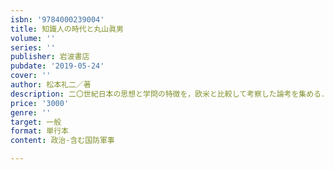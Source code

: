 ```yaml
---
isbn: '9784000239004'
title: 知識人の時代と丸山眞男
volume: ''
series: ''
publisher: 岩波書店
pubdate: '2019-05-24'
cover: ''
author: 松本礼二／著
description: 二〇世紀日本の思想と学問の特徴を，欧米と比較して考察した論考を集める．丸山真男論や翻訳論も収録．
price: '3000'
genre: ''
target: 一般
format: 単行本
content: 政治-含む国防軍事

---
```

